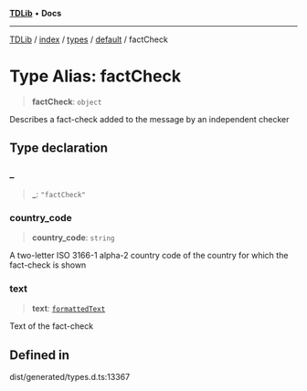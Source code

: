 [**TDLib**](../../../../../../README.md) • **Docs**

***

[TDLib](../../../../../../modules.md) / [index](../../../../../README.md) / [types](../../../README.md) / [default](../README.md) / factCheck

# Type Alias: factCheck

> **factCheck**: `object`

Describes a fact-check added to the message by an independent checker

## Type declaration

### \_

> **\_**: `"factCheck"`

### country\_code

> **country\_code**: `string`

A two-letter ISO 3166-1 alpha-2 country code of the country for which the fact-check is shown

### text

> **text**: [`formattedText`](formattedText-1.md)

Text of the fact-check

## Defined in

dist/generated/types.d.ts:13367
